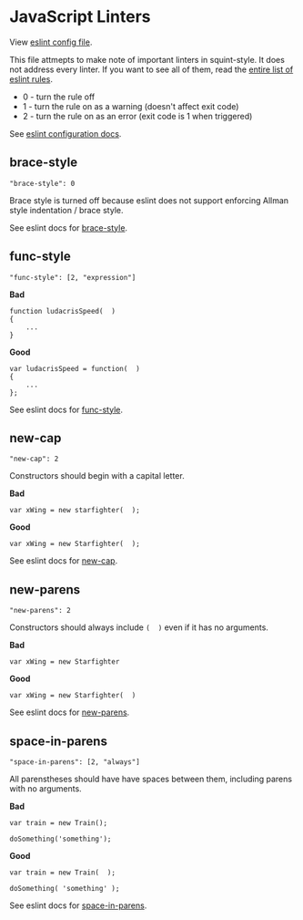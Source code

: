 # JavaScript Linters

View [eslint config file](https://github.com/RyanWarner/squint-style/blob/master/config-files/.eslintrc).

This file attmepts to make note of important linters in squint-style. It does not address every linter. If you want to see all of them, read the [entire list of eslint rules](http://eslint.org/docs/rules/).

- 0 - turn the rule off
- 1 - turn the rule on as a warning (doesn't affect exit code)
- 2 - turn the rule on as an error (exit code is 1 when triggered)

See [eslint configuration docs](http://eslint.org/docs/configuring/).

## brace-style

`"brace-style": 0`

Brace style is turned off because eslint does not support enforcing Allman style indentation / brace style.

See eslint docs for [brace-style](http://eslint.org/docs/rules/brace-style.html).

## func-style

`"func-style": [2, "expression"]`

**Bad**
```
function ludacrisSpeed(  )
{
	...
}
```

**Good**
```
var ludacrisSpeed = function(  )
{
	...
};
```

See eslint docs for [func-style](http://eslint.org/docs/rules/func-style.html).

## new-cap

`"new-cap": 2`

Constructors should begin with a capital letter.

**Bad**

`var xWing = new starfighter(  );`

**Good**

`var xWing = new Starfighter(  );`

See eslint docs for [new-cap](http://eslint.org/docs/rules/new-cap.html).

## new-parens

`"new-parens": 2`

Constructors should always include `(  )` even if it has no arguments.

**Bad**

`var xWing = new Starfighter`

**Good**

`var xWing = new Starfighter(  )`

See eslint docs for [new-parens](http://eslint.org/docs/rules/new-parens.html).

## space-in-parens

`"space-in-parens": [2, "always"]`

All parenstheses should have have spaces between them, including parens with no arguments.

**Bad**

```
var train = new Train();

doSomething('something');
```

**Good**

```
var train = new Train(  );

doSomething( 'something' );
```

See eslint docs for [space-in-parens](http://eslint.org/docs/rules/space-in-parens.html).
